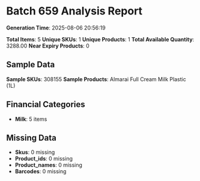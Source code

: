 # Batch 659 Analysis Report

**Generation Time**: 2025-08-06 20:56:19

**Total Items**: 5
**Unique SKUs**: 1
**Unique Products**: 1
**Total Available Quantity**: 3288.00
**Near Expiry Products**: 0

## Sample Data
**Sample SKUs**: 308155
**Sample Products**: Almarai Full Cream Milk Plastic (1L)

## Financial Categories
- **Milk**: 5 items

## Missing Data
- **Skus**: 0 missing
- **Product_ids**: 0 missing
- **Product_names**: 0 missing
- **Barcodes**: 0 missing
